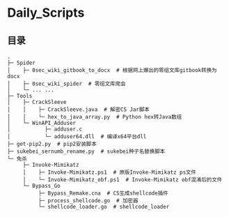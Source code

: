 # Daily_Scripts

## 目录

<pre><code>.
├─ Spider
│    ├─ 0sec_wiki_gitbook_to_docx  # 根据网上爆出的零组文库gitbook转换为docx
│    ├─ 0sec_wiki_spider  # 零组文库爬虫
│    └─ ... ...
├─ Tools
│    ├─ CrackSleeve
│    │    ├─ CrackSleeve.java  # 解密CS Jar脚本
│    │    └─ hex_to_java_array.py  # Python hex转Java数组
│    └─ WinAPI_Adduser
│           ├─ adduser.c
│           └─ adduser64.dll  # 编译x64平台dll
├─ get-pip2.py  # pip2安装脚本
├─ sukebei_sernumb_rename.py  # sukebei种子名替换脚本
└─ 免杀
     ├─ Invoke-Mimikatz
     │    ├─ Invoke-Mimikatz.ps1  # 原版Invoke-Mimikatz ps文件
     │    └─ Invoke-Mimikatz_obf.ps1  # Invoke-Mimikatz obf混淆后的文件
     └─ Bypass_Go
          ├─ Bypass_Remake.cna  # CS生成shellcode插件
          ├─ process_shellcode.go  # 加密器
          └─ shellcode_loader.go  # shellcode_loader
</code></pre>
